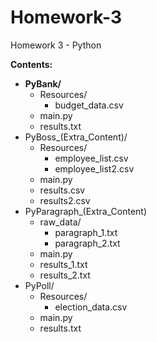 # Homework-3
Homework 3 - Python

**Contents:**  
* **PyBank/**  
  * Resources/  
    * budget_data.csv  
  * main.py  
  * results.txt  
* PyBoss_(Extra_Content)/  
  * Resources/  
    * employee_list.csv 
    * employee_list2.csv   
  * main.py  
  * results.csv  
  * results2.csv  
* PyParagraph_(Extra_Content)
  * raw_data/  
    * paragraph_1.txt  
    * paragraph_2.txt    
  * main.py  
  * results_1.txt  
  * results_2.txt  
* PyPoll/  
  * Resources/  
    * election_data.csv  
  * main.py  
  * results.txt  
